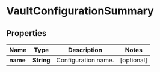 

# VaultConfigurationSummary

## Properties

Name | Type | Description | Notes
------------ | ------------- | ------------- | -------------
**name** | **String** | Configuration name. |  [optional]



